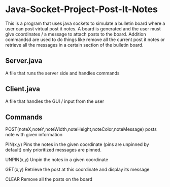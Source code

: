 # Java-Socket-Project-Post-It-Notes
This is a program that uses java sockets to simulate a bulletin board where a user can post virtual post it notes. A board is generated and the user must give coordinates / a message to attach posts to the board. Addition commandsd are used to do things like remove all the current post it notes or retrieve all the messages in a certain section of the bulletin board. 

Server.java
-------------
A file that runs the server side and handles commands 

Client.java 
-------------
A file that handles the GUI / input from the user 

Commands
-------------
POST(noteX,noteY,noteWidth,noteHeight,noteColor,noteMessage) 
posts note with given information 

PIN(x,y)
Pins the notes in the given coordinate (pins are unpinned by default) only prioritized messages are pinned. 

UNPIN(x,y)
Unpin the notes in a given coordinate 

GET(x,y)
Retrieve the post at this coordinate and display its message 

CLEAR 
Remove all the posts on the board 


